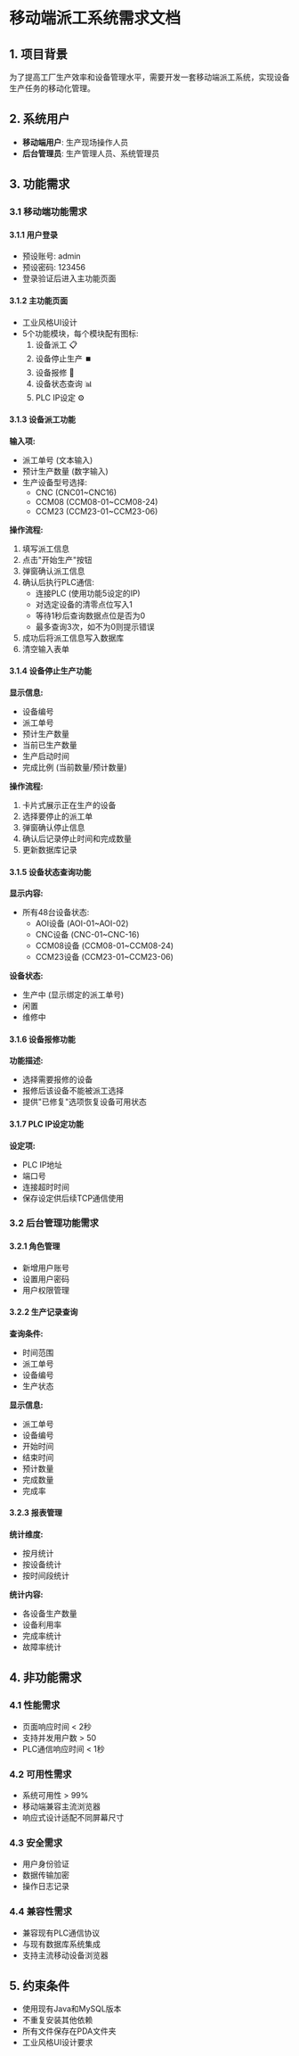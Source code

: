 # 移动端派工系统需求文档

## 1. 项目背景

为了提高工厂生产效率和设备管理水平，需要开发一套移动端派工系统，实现设备生产任务的移动化管理。

## 2. 系统用户

- **移动端用户**: 生产现场操作人员
- **后台管理员**: 生产管理人员、系统管理员

## 3. 功能需求

### 3.1 移动端功能需求

#### 3.1.1 用户登录
- 预设账号: admin
- 预设密码: 123456
- 登录验证后进入主功能页面

#### 3.1.2 主功能页面
- 工业风格UI设计
- 5个功能模块，每个模块配有图标:
  1. 设备派工 📋
  2. 设备停止生产 ⏹️
  3. 设备报修 🔧
  4. 设备状态查询 📊
  5. PLC IP设定 ⚙️

#### 3.1.3 设备派工功能

**输入项:**
- 派工单号 (文本输入)
- 预计生产数量 (数字输入)
- 生产设备型号选择:
  - CNC (CNC01~CNC16)
  - CCM08 (CCM08-01~CCM08-24)
  - CCM23 (CCM23-01~CCM23-06)

**操作流程:**
1. 填写派工信息
2. 点击"开始生产"按钮
3. 弹窗确认派工信息
4. 确认后执行PLC通信:
   - 连接PLC (使用功能5设定的IP)
   - 对选定设备的清零点位写入1
   - 等待1秒后查询数据点位是否为0
   - 最多查询3次，如不为0则提示错误
5. 成功后将派工信息写入数据库
6. 清空输入表单

#### 3.1.4 设备停止生产功能

**显示信息:**
- 设备编号
- 派工单号
- 预计生产数量
- 当前已生产数量
- 生产启动时间
- 完成比例 (当前数量/预计数量)

**操作流程:**
1. 卡片式展示正在生产的设备
2. 选择要停止的派工单
3. 弹窗确认停止信息
4. 确认后记录停止时间和完成数量
5. 更新数据库记录

#### 3.1.5 设备状态查询功能

**显示内容:**
- 所有48台设备状态:
  - AOI设备 (AOI-01~AOI-02)
  - CNC设备 (CNC-01~CNC-16)
  - CCM08设备 (CCM08-01~CCM08-24)
  - CCM23设备 (CCM23-01~CCM23-06)

**设备状态:**
- 生产中 (显示绑定的派工单号)
- 闲置
- 维修中

#### 3.1.6 设备报修功能

**功能描述:**
- 选择需要报修的设备
- 报修后该设备不能被派工选择
- 提供"已修复"选项恢复设备可用状态

#### 3.1.7 PLC IP设定功能

**设定项:**
- PLC IP地址
- 端口号
- 连接超时时间
- 保存设定供后续TCP通信使用

### 3.2 后台管理功能需求

#### 3.2.1 角色管理
- 新增用户账号
- 设置用户密码
- 用户权限管理

#### 3.2.2 生产记录查询

**查询条件:**
- 时间范围
- 派工单号
- 设备编号
- 生产状态

**显示信息:**
- 派工单号
- 设备编号
- 开始时间
- 结束时间
- 预计数量
- 完成数量
- 完成率

#### 3.2.3 报表管理

**统计维度:**
- 按月统计
- 按设备统计
- 按时间段统计

**统计内容:**
- 各设备生产数量
- 设备利用率
- 完成率统计
- 故障率统计

## 4. 非功能需求

### 4.1 性能需求
- 页面响应时间 < 2秒
- 支持并发用户数 > 50
- PLC通信响应时间 < 1秒

### 4.2 可用性需求
- 系统可用性 > 99%
- 移动端兼容主流浏览器
- 响应式设计适配不同屏幕尺寸

### 4.3 安全需求
- 用户身份验证
- 数据传输加密
- 操作日志记录

### 4.4 兼容性需求
- 兼容现有PLC通信协议
- 与现有数据库系统集成
- 支持主流移动设备浏览器

## 5. 约束条件

- 使用现有Java和MySQL版本
- 不重复安装其他依赖
- 所有文件保存在PDA文件夹
- 工业风格UI设计要求